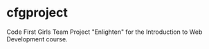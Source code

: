 # cfgproject
Code First Girls Team Project "Enlighten" for the Introduction to Web Development course.
